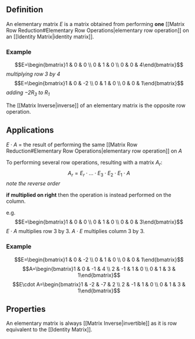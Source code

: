 ## Definition

An elementary matrix $E$ is a matrix obtained from performing **one** [[Matrix Row Reduction#Elementary Row Operations|elementary row operation]] on an [[Identity Matrix|identity matrix]].

### Example

$$E=\begin{bmatrix}1 & 0 & 0 \\ 0 & 1 & 0 \\ 0 & 0 & 4\end{bmatrix}$$ _multiplying row 3 by 4_
$$E=\begin{bmatrix}1 & 0 & -2 \\ 0 & 1 & 0 \\ 0 & 0 & 1\end{bmatrix}$$_adding $-2R_3$ to $R_1$_

The [[Matrix Inverse|inverse]] of an elementary matrix is the opposite row operation.

## Applications

$E\cdot A$ = the result of performing the same [[Matrix Row Reduction#Elementary Row Operations|elementary row operation]] on $A$

To performing several row operations, resulting with a matrix $A_r$: $$A_r=E_r\cdot...\cdot E_3\cdot{E_2}\cdot{E_1}\cdot{A}$$ _note the reverse order_

**if multiplied on right**
then the operation is instead performed on the column.

e.g. $$E=\begin{bmatrix}1 & 0 & 0 \\ 0 & 1 & 0 \\ 0 & 0 & 3\end{bmatrix}$$
$E\cdot A$ multiplies row 3 by 3.
$A\cdot E$ multiplies column 3 by 3.

### Example

$$E=\begin{bmatrix}1 & 0 & -2 \\ 0 & 1 & 0 \\ 0 & 0 & 1\end{bmatrix}$$
$$A=\begin{bmatrix}1 & 0 & -1 & 4 \\ 2 & -1 & 1 & 0 \\ 0 & 1 & 3 & 1\end{bmatrix}$$
$$E\cdot A=\begin{bmatrix}1 & -2 & -7 & 2 \\ 2 & -1 & 1 & 0 \\ 0 & 1 & 3 & 1\end{bmatrix}$$

## Properties

An elementary matrix is always [[Matrix Inverse|invertible]] as it is row equivalent to the [[Identity Matrix]].

